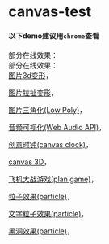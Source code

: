 # canvas-test

#### 以下demo建议用`chrome`查看<br>

部分在线效果：<br>
部分在线效果：<br>
[图片3d变形](https://rstyro.github.io/html5/canvas的一些特效/src/Funny-demo/transform/demo2.html)，

[图片拉扯变形](https://rstyro.github.io/html5/canvas的一些特效/src/Funny-demo/transform/demo1.html)，

[图片三角化(Low Poly)](https://rstyro.github.io/html5/canvas的一些特效/src/Funny-demo/lowpoly/index.html)，

[音频可视化(Web Audio API)](https://rstyro.github.io/html5/canvas的一些特效/src/Funny-demo/musicPlayer/index.html)，

[创意时钟(canvas clock)](https://rstyro.github.io/html5/canvas的一些特效/src/Funny-demo/coolClock/index.html)，

[canvas 3D](https://rstyro.github.io/html5/canvas的一些特效/src/3D-demo/3Dcubes.html)，

[飞机大战游戏(plan game)](https://rstyro.github.io/html5/canvas的一些特效/src/Game-demo/planGame/index.html)，

[粒子效果(particle)](https://rstyro.github.io/html5/canvas的一些特效/src/Particle-demo/orangutan/index.html)，

[文字粒子效果(particle)](https://rstyro.github.io/html5/canvas的一些特效/src/Particle-demo/imgdata/controlImgData.html)，

[黑洞效果(particle)](https://rstyro.github.io/html5/canvas的一些特效/src/Particle-demo/blackhole/blackhole.html)，

